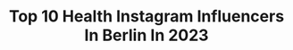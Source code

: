 ---
title: Top 10 Health Instagram Influencers In Berlin In 2023
description: >-
  Find top health Instagram influencers in Berlin in 2023. Most popular hashtags: #berlin #health #fitness #gesundheit.
platform: Instagram
hits: 149
text_top: Identify the best Instagram influencers on inBeat.
text_bottom: inBeat aggregates 149 Instagram influencers like this in Berlin, Germany for you to contact.
profiles:
  - username: "fl1nsta"
    fullname: >-
      🌎 • 3️⃣3️⃣ • 🚶🏻Flo
    bio: >-
      
    location: "Germany"
    followers: 54767
    engagement: 308
    commentsToLikes: 0.011032
    id: ck15u5loaliro0i19cy5q2qeu
    verified: false
    hashtags: "#travel, #smile, #style, #glasses"
  - username: "sylvia_walker"
    fullname: >-
      Sylvia Walker
    bio: >-
      👉TV Moderatorin|Sport|Mother of 👧🏼 and 2🐶 📩 k.biermann@signumpr.de Social Media 📧hello@sylviawalker.de 👍http://bit.ly/SylviasShowreel
    location: "Germany"
    followers: 95089
    engagement: 203
    commentsToLikes: 0.031573
    id: ck5hm963flj370i11v9wjgfqw
    verified: true
    hashtags: "#sylviawalker, #besttime, #vacation, #croatia"
  - username: "jensspahn"
    fullname: >-
      Jens Spahn
    bio: >-
      🇩🇪 Bundesminister für Gesundheit ▫️ Mitglied des Deutschen Bundestages ▫️ Stv. Vorsitzender der @cdu ▫️ Westmünsterländer 💬 Team Spahn (TS)
    location: "Germany"
    followers: 144397
    engagement: 138
    commentsToLikes: 0.316789
    id: ck0twaf6nemdq0i19q5m6ssl9
    verified: true
    hashtags: "#impfung, #coronapandemie, #zusammengegencorona, #impfstoff"
  - username: "lauralamode"
    fullname: >-
      𝐋𝐀𝐔𝐑𝐀. 𝐛𝐥𝐨𝐠𝐠𝐞𝐫 𝐟𝐫𝐨𝐦 𝐛𝐞𝐫𝐥𝐢𝐧.
    bio: >-
      𝐅𝐈𝐓𝐍𝐄𝐒𝐒. 𝐋𝐈𝐅𝐄𝐒𝐓𝐘𝐋𝐄. 𝐖𝐎𝐑𝐊𝐎𝐔𝐓𝐒. 𝐅𝐀𝐒𝐇𝐈𝐎𝐍. ☽ 𝚒𝚗𝚏𝚘@𝚕𝚊𝚞𝚛𝚊𝚕𝚊𝚖𝚘𝚍𝚎.𝚍𝚎 ☽ 𝚏𝚘𝚘𝚍 𝚊𝚌𝚌𝚘𝚞𝚗𝚝: @lauralovesfitfood ☽ 𝚌𝚊𝚗𝚌𝚎𝚛 𝚏𝚒𝚐𝚑𝚝𝚎𝚛 🎗 𝙷𝚘𝚍𝚐𝚔𝚒𝚗'𝚜 𝙻𝚢𝚖𝚙𝚑𝚘𝚖𝚊
    location: "Germany"
    followers: 44770
    engagement: 82
    commentsToLikes: 0.078629
    id: ck0vzukrqaz1w0i195ybx528c
    verified: false
    hashtags: "#munichblogger, #abvdchemo, #beautyproducts, #fitness"
  - username: "twovegayngirls"
    fullname: >-
      LAURA & FABI ⋒
    bio: >-
      ⋒ lesbian couple from germany / berlin ◊ lifestyle + veganism + mental health ❯ twovegayngirls@gmx.de
    location: "Germany"
    followers: 12615
    engagement: 447
    commentsToLikes: 0.068503
    id: ckf5l0fq6nw9f0j2370ndbxqz
    verified: false
    hashtags: "#mylove, #gaygirls, #christmaswish, #december"
  - username: "nadine__gina"
    fullname: >-
      Nadine-Personaltrainer-Berlin
    bio: >-
      Lizenzierte Personaltrainerin/Ernährungscoach/ online Coaching. Mommy👪 Gründerin von @barremobility chronical EBV Fighter
    location: "Germany"
    followers: 26232
    engagement: 86
    commentsToLikes: 0.338334
    id: ck6tidssy0ize0j7102qxhbmi
    verified: false
    hashtags: "#onlinecoaching, #fitnesstrainerin, #womensupportingwomen, #coaching"
  - username: "recoveringlara"
    fullname: >-
      LARA COUTINHO| VEGAN🌱 |
    bio: >-
      📍 currently: Berlin 🌱vegan foodie 👩🏼‍🎓@omm.hdm student Impressum: @impressum_recoveringlara
    location: "Germany"
    followers: 58125
    engagement: 294
    commentsToLikes: 0.094252
    id: ck6u2t377trum0j7134dcemfe
    verified: false
    hashtags: "#berlin, #porridge, #chocolate, #veganuarydeutschland"
  - username: "fit_nurse_lina"
    fullname: >-
      Lina Weidenbach
    bio: >-
      27, nurse 💉 medicin 🎓 📍Mainz 🇩🇪 Kochbuchautorin 📖 low calorie recipes🍴| health infos 🩺 #teampumperlgsund 💚 #teamrocka 💕 Impressum ⤵️ fit-nurse-Lina.de
    location: "Germany"
    followers: 33347
    engagement: 227
    commentsToLikes: 0.086718
    id: ck8t6gtg4dkwb0j78tin6ph00
    verified: false
    hashtags: "#caloriecounting, #hclf, #kalorienarm, #einfacherezepte"
  - username: "sarah_schiller_"
    fullname: >-
      Sarah
    bio: >-
      Fitness • Food • Lifestyle 📍from Cottbus | living in Berlin Glücklich vergeben. ♥️
    location: "Germany"
    followers: 9471
    engagement: 1267
    commentsToLikes: 0.027930
    id: ck8t9m43qol4j0j78e1w5umtl
    verified: false
    hashtags: "#shape, #me, #berlin, #instafit"
  - username: "holababz"
    fullname: >-
      H O L A B A B Z
    bio: >-
      📍 Berlin | 28 💫 she who dares, wins. #puravida 🌴 💕 @bumbum @rockanutrition 🔍werbung/ Impressum 🛒 ⤵️
    location: "Germany"
    followers: 65022
    engagement: 142
    commentsToLikes: 0.052957
    id: ck0vuytvxmro20i19asdlftnq
    verified: false
    hashtags: "#snow, #berlin, #carmushka, #mehrlieben"
---